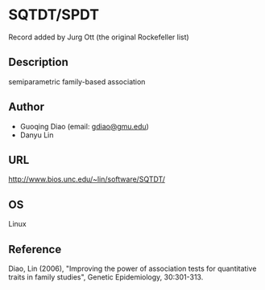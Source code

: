 # SQTDT/SPDT
Record added by Jurg Ott (the original Rockefeller list)

## Description
semiparametric family-based association

## Author
* Guoqing Diao (email: gdiao@gmu.edu)
* Danyu Lin

## URL
http://www.bios.unc.edu/~lin/software/SQTDT/

## OS
Linux

## Reference
Diao, Lin (2006), "Improving the power of association tests for quantitative traits in family studies", Genetic Epidemiology, 30:301-313.